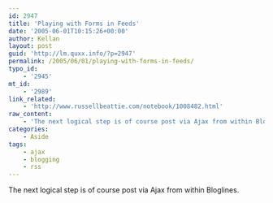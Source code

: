 ```yaml
---
id: 2947
title: 'Playing with Forms in Feeds'
date: '2005-06-01T10:15:26+00:00'
author: Kellan
layout: post
guid: 'http://lm.quxx.info/?p=2947'
permalink: /2005/06/01/playing-with-forms-in-feeds/
typo_id:
    - '2945'
mt_id:
    - '2989'
link_related:
    - 'http://www.russellbeattie.com/notebook/1008482.html'
raw_content:
    - 'The next logical step is of course post via Ajax from within Bloglines.'
categories:
    - Aside
tags:
    - ajax
    - blogging
    - rss
---
```


The next logical step is of course post via Ajax from within Bloglines.